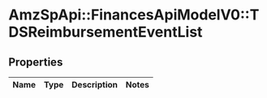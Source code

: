 # AmzSpApi::FinancesApiModelV0::TDSReimbursementEventList

## Properties
Name | Type | Description | Notes
------------ | ------------- | ------------- | -------------

